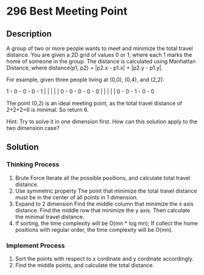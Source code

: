 
# 296 Best Meeting Point

## Description

 A group of two or more people wants to meet and minimize the total travel distance.
 You are given a 2D grid of values 0 or 1, where each 1 marks the home of someone in the group.
 The distance is calculated using Manhattan Distance, where distance(p1, p2) = |p2.x - p1.x| + |p2.y - p1.y|.

 For example, given three people living at (0,0), (0,4), and (2,2):

 1 - 0 - 0 - 0 - 1
 |   |   |   |   |
 0 - 0 - 0 - 0 - 0
 |   |   |   |   |
 0 - 0 - 1 - 0 - 0

 The point (0,2) is an ideal meeting point, as the total travel distance of 2+2+2=6 is minimal. So return 6.

 Hint:
 Try to solve it in one dimension first. How can this solution apply to the two dimension case?

## Solution

### Thinking Process

1. Brute Force
 Iterate all the possible positions, and calculate total travel distance.
2. Use symmetric property
 The point that minimize the total travel distance must be in the center of all points in 1 dimension.
3. Expand to 2 dimension
 Find the middle column that minimize the x axis distance. Find the middle row that minimize the y axis. Then calculate the minimal travel distance.
4. If sorting, the time complexity will be O(mn * log mn); If collect the home positions with regular order, the time complexity will be O(mn).

### Implement Process

1. Sort the points with respect to x cordinate and y cordinate accordingly.  
2. Find the middle points, and calculate the total distance.
